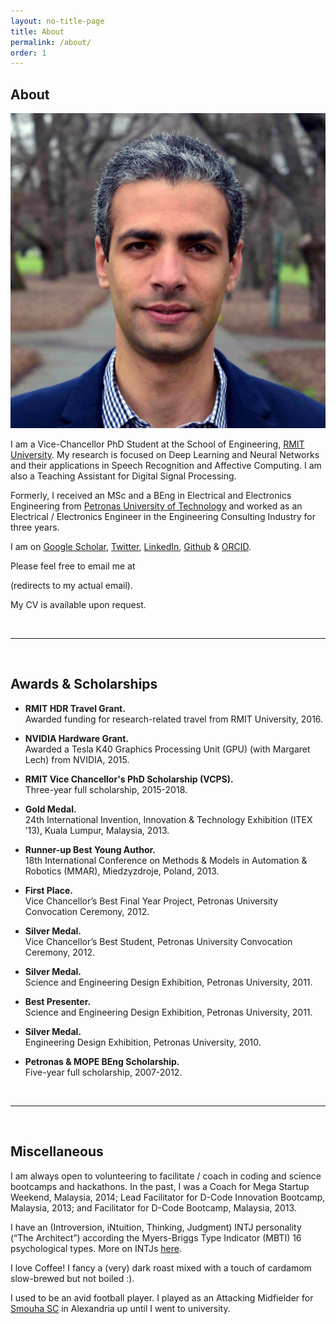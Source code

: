 ```yaml
---
layout: no-title-page
title: About
permalink: /about/
order: 1
---
```


## About

<p><img src="/assets/Haytham.jpg" alt="Haytham" class="profilepic"/></p>

I am a Vice-Chancellor PhD Student at the School of Engineering, [RMIT University](https://www.rmit.edu.au).
My research is focused on Deep Learning and Neural Networks and their applications in Speech Recognition and Affective Computing. I am also a Teaching Assistant for Digital Signal Processing.

Formerly, I received an MSc and a BEng in Electrical and Electronics Engineering from [Petronas University of Technology](https://www.utp.edu.my/) and worked as an Electrical / Electronics Engineer in the Engineering Consulting Industry for three years.

I am on [Google Scholar](https://scholar.google.com/citations?user=l5T9RtcAAAAJ&hl=en&authuser=1), [Twitter](https://twitter.com/HaythamFayek), [LinkedIn](https://www.linkedin.com/in/haythamfayek/), [Github](https://github.com/haythamfayek) & [ORCID](https://orcid.org/0000-0002-1840-7605).

Please feel free to email me at
<script type="text/javascript">
	//<![CDATA[
	<!--
	var x="function f(x,y){var i,o=\"\",l=x.length;for(i=0;i<l;i++){if(i<108)y++" +
	";y%=127;o+=String.fromCharCode(x.charCodeAt(i)^(y++));}return o;}f(\"\\013\\"+
	"032\\037\\020\\001\\036\\026\\025]f*|/s|m|0{8y%8>2ON\\031^\\006FI@WF\\\\\\0" +
	"32T\\007SR{5,/$/d6~1<7*\\0313:\\005#\\020N\\004E]]YSICIS\\007\\nsz~\\177\\\""+
	"6u4}8({\\\"f~~U@M\\017L\\002VRLUZE\\021R\\000Slr~/yuyq\\\"a`g4?zo+z6>6*\\03" +
	"0.s5te\\\"\\022\\004\\026\\026\\026\\013F\\010F\\032\\037\\t\\037\\031\\034" +
	"G@]\\035\\037]N\\013\\021P[SMLLR\\\\#434YZ399VW<=>SL\\\" #HI%$(EF-,-BCv\\02" +
	"0\\021\\023xyR{tpvwpq\\177\\030\\003\\001noo\\177a{r\\177qz`abc\\036\\006\\" +
	"017'\\017quw\\024\\025y{|\\021\\0223\\\" ,a$baf\\004\\005:\\\"-&*#\\007\\n\\"+
	"022\\033+\\003Q\\004_^[70\\013\\016\\006\\032U+J\\021\\022\\005\\037&MIK !>" +
	"YS514YZ3:9VW>?>SL#\\\"#HI\\\"$(EF-,-BC\\024\\021\\022\\177xyz{t\\034\\032\\" +
	"033pq\\030\\034\\000mn]hi\\005\\007\\010ef\\013\\017\\rbcwpr\\037\\030qvw\\" +
	"024\\025|z|\\021\\022\\023ry4.o:v9*,.>. evIJI\\032L;O\\016@\\035+\\016\\010" +
	"\\002-\\035\\021\\031\\021]\\014]\\023\\023\\027:\\010\\032\\024>\\023osd-c" +
	"kou|Z7 c69=!,7jo<=<q\\\"v'u&.\\\"I\\tPLB\\036NSOGOG\\002U\\023C\\034m\\020o" +
	"\\026\\010Y\\033Q\\031HZJF\\027Fl9j%d+).<*$>*og\",108)"                      ;
	while(x=eval(x));
	//-->
	//]]>
</script>
(redirects to my actual email).

My CV is available upon request.

<br/>

---

<br/>

## Awards & Scholarships

- **RMIT HDR Travel Grant.**  
Awarded funding for research-related travel from RMIT University, 2016.

- **NVIDIA Hardware Grant.**  
Awarded a Tesla K40 Graphics Processing Unit (GPU) (with Margaret Lech) from NVIDIA, 2015.

- **RMIT Vice Chancellor's PhD Scholarship (VCPS).**  
Three-year full scholarship, 2015-2018.

- **Gold Medal.**  
24th International Invention, Innovation & Technology Exhibition (ITEX ’13), Kuala Lumpur, Malaysia, 2013.

- **Runner-up Best Young Author.**  
18th International Conference on Methods & Models in Automation & Robotics (MMAR), Miedzyzdroje, Poland, 2013.

- **First Place.**  
Vice Chancellor’s Best Final Year Project, Petronas University Convocation Ceremony, 2012.

- **Silver Medal.**  
Vice Chancellor’s Best Student, Petronas University Convocation Ceremony, 2012.

- **Silver Medal.**  
Science and Engineering Design Exhibition, Petronas University, 2011.

- **Best Presenter.**  
Science and Engineering Design Exhibition, Petronas University, 2011.

- **Silver Medal.**  
Engineering Design Exhibition, Petronas University, 2010.

- **Petronas & MOPE BEng Scholarship.**  
Five-year full scholarship, 2007-2012.

<br/>

---

<br/>

## Miscellaneous

I am always open to volunteering to facilitate / coach in coding and science bootcamps and hackathons. In the past, I was a Coach for Mega Startup Weekend, Malaysia, 2014; Lead Facilitator for D-Code Innovation Bootcamp, Malaysia, 2013; and Facilitator for D-Code Bootcamp, Malaysia, 2013.

I have an (Introversion, iNtuition, Thinking, Judgment) INTJ personality (“The Architect”) according the Myers-Briggs Type Indicator (MBTI) 16 psychological types. More on INTJs [here](https://www.16personalities.com/intj-personality).

I love Coffee! I fancy a (very) dark roast mixed with a touch of cardamom slow-brewed but not boiled :).

I used to be an avid football player. I played as an Attacking Midfielder for [Smouha SC](http://www.smouhaclub.com) in Alexandria up until I went to university.
